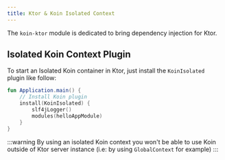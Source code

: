 ```yaml
---
title: Ktor & Koin Isolated Context
---
```


The `koin-ktor` module is dedicated to bring dependency injection for Ktor. 


## Isolated Koin Context Plugin

To start an Isolated Koin container in Ktor, just install the `KoinIsolated` plugin like follow:

```kotlin
fun Application.main() {
    // Install Koin plugin
    install(KoinIsolated) {
        slf4jLogger()
        modules(helloAppModule)
    }
}
```

:::warning
 By using an isolated Koin context you won't be able to use Koin outside of Ktor server instance (i.e: by using `GlobalContext` for example)
:::



